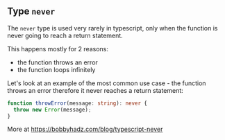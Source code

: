 ## Type `never`

The `never` type is used very rarely in typescript, only when the function is never going to reach a return statement.

This happens mostly for 2 reasons:
- the function throws an error
- the function loops infinitely

Let's look at an example of the most common use case - the function throws an error therefore it never reaches a return statement:
```ts
function throwError(message: string): never {
  throw new Error(message);
}
```

More at https://bobbyhadz.com/blog/typescript-never

